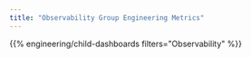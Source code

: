 ```yaml
---
title: "Observability Group Engineering Metrics"
---
```


{{% engineering/child-dashboards filters="Observability" %}}
